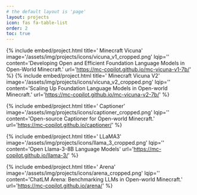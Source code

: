 ```yaml
---
# the default layout is 'page'
layout: projects
icon: fas fa-table-list
order: 2
toc: true
---
```



{% include embed/project.html title=' Minecraft Vicuna'
                               image='/assets/img/projects/icons/vicuna_v1_cropped.png'
                               lqip=''
                               content='Developing Open and Efficient Foundation Language Models in Open-World Minecraft.'
                               url='https://mc-copilot.github.io/mc-vicuna-v1-7b/' %}
{% include embed/project.html title=' Minecraft Vicuna V2'
                              image='/assets/img/projects/icons/vicuna_v2_cropped.png'
                              lqip=''
                              content='Scaling Up Foundation Language Models in Open-world Minecraft.'
                              url='https://mc-copilot.github.io/mc-vicuna-v2-7b/' %}


{% include embed/project.html title=' Captioner'
                              image='/assets/img/projects/icons/captioner_cropped.png'
                              lqip=''
                              content='Open-source Captioner for Open-world Minecraft.'
                              url='https://mc-copilot.github.io/captioner/' %}

{% include embed/project.html title=' LLaMA3'
                              image='/assets/img/projects/icons/llama_3_cropped.png'
                              lqip=''
                              content='Open Llama-3-8B Language Models'
                              url='https://mc-copilot.github.io/llama-3/' %}

{% include embed/project.html title=' Arena'
                              image='/assets/img/projects/icons/arena_cropped.png'
                              lqip=''
                              content='ChatLM Arena: Benchmarking LLMs in Open-world Minecraft.'
                              url='https://mc-copilot.github.io/arena/' %}

            

